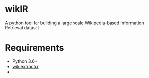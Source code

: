 # wikIR
A python tool for building a large scale Wikipedia-based Information Retrieval dataset

# Requirements
  * Python 3.6+
  * [wikiextractor](https://github.com/attardi/wikiextractor)
  * 
